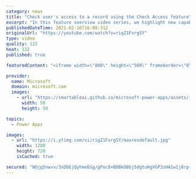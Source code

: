 ```yaml
---
category: news
title: "Check user's access to a record using the Check Access feature"
excerpt: "In this feature overview video series, we highlight new capabilities included in the latest update to Microsoft Power Apps.  This featured product update to Power Apps highlights check access, a new record level security feature admins can use to check and assign security roles.  Get the most out of"
publishedDateTime: 2021-02-16T16:08:31Z
originalUrl: "https://youtube.com/watch?v=rigZ1FvrgSY"
type: video
quality: 122
heat: 122
published: true

featuredContent: "<iframe width=\"800\" height=\"500\" frameborder=\"0\" src=\"https://www.youtube.com/embed/rigZ1FvrgSY\" allow=\"accelerometer; autoplay; encrypted-media; gyroscope; picture-in-picture\" allowfullscreen></iframe>"

provider:
  name: Microsoft
  domain: microsoft.com
  images:
    - url: "https://smartableai.github.io/microsoft-power-apps/assets/images/organizations/microsoft.com-50x50.jpg"
      width: 50
      height: 50

topics:
  - Power Apps

images:
  - url: "https://i.ytimg.com/vi/rigZ1FvrgSY/maxresdefault.jpg"
    width: 1280
    height: 720
    isCached: true

secured: "NOjg5nwvv/3nDbEjQyhmeEGg/gPnc8+BDBkO0bj5dgtuHgVGP3zHA1wIj8rp+WM1riyl9kNJe2tjVCUxl+BeMFEqdxEiaHz3mASptK7lpyrqoS6yoKYnjfiYvL+vwIn3Bhys3/XA/ukIniXXdTnvg6ZfkmuSVKu+Q4/e6VS9z9KZP34UliZXm5RihllsSDb3IVsu5jzMBTp0dj6L1Rj3zS1aF+Wyx9T0saVeo91oDGuhwQhKTOSxBzrH75TLa4I/OKi/YGeXDY5IGQ3XzFYTx++TgSqiCIhVLWg2RWSPoFvNEbsQkseWvRnlQfESWsyToxXTZ08b7kQ2BOSATR+iNK8gO/J5uc3XXzYdTpnTMtgDI4bN9wdvyVP6nOa6rDXJAuHJwulG1VJhNAuALvZRYnkKjh/XZzlP1K+CIlxD35g=;eYArd2pWhvxnVS82Ry4cwQ=="
---
```


